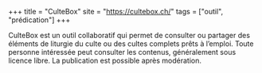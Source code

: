 +++
title = "CulteBox"
site = "https://cultebox.ch/"
tags = ["outil", "prédication"]
+++

CulteBox est un outil collaboratif qui permet de consulter ou partager des éléments de liturgie du culte ou des cultes complets prêts à l’emploi. Toute personne intéressée peut consulter les contenus, généralement sous licence libre. La publication est possible après modération.

